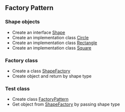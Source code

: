 ## Factory Pattern
### Shape objects
* Create an interface [Shape](Shape.java)
* Create an implementation class [Circle](Circle.java)
* Create an implementation class [Rectangle](Rectangle.java)
* Create an implementation class [Square](Square.java)

### Factory class
* Create a class [ShapeFactory](ShapeFactory.java)
* Create object and return by shape type

### Test class
* Create class [FactoryPattern](FactoryPattern.java)
* Get object from [ShapeFactory](ShapeFactory.java) by passing shape type